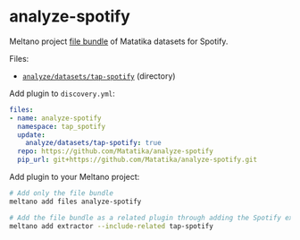 # analyze-spotify
Meltano project [file bundle](https://meltano.com/docs/command-line-interface.html#file-bundle) of Matatika datasets for Spotify.

Files:
- [`analyze/datasets/tap-spotify`](./bundle/analyze/datasets/tap-spotify) (directory)

Add plugin to `discovery.yml`:
```yaml
files:
- name: analyze-spotify
  namespace: tap_spotify
  update:
    analyze/datasets/tap-spotify: true
  repo: https://github.com/Matatika/analyze-spotify
  pip_url: git+https://github.com/Matatika/analyze-spotify.git
```

Add plugin to your Meltano project:
```bash
# Add only the file bundle
meltano add files analyze-spotify

# Add the file bundle as a related plugin through adding the Spotify extractor
meltano add extractor --include-related tap-spotify
```